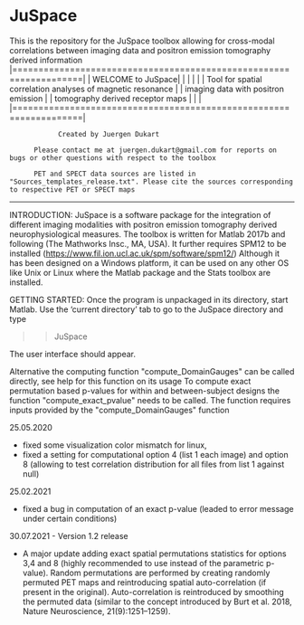 # JuSpace
This is the repository for the JuSpace toolbox allowing for cross-modal correlations between imaging data and positron emission tomography derived information
|===================================================================|
|                        WELCOME to JuSpace|
|                                                                   |
|                                                                   |
|    Tool for spatial correlation analyses of magnetic resonance    |
|    		imaging data with positron emission                 |
|                 tomography derived receptor maps                  |
|                                                                   |
|===================================================================|
 
       			Created by Juergen Dukart
          
          Please contact me at juergen.dukart@gmail.com for reports on bugs or other questions with respect to the toolbox
 
          PET and SPECT data sources are listed in "Sources_templates_release.txt". Please cite the sources corresponding to respective PET or SPECT maps

 
--------------------------------------------------------------------
 
INTRODUCTION:
JuSpace is a software package for the integration of different imaging modalities with positron emission tomography derived neurophysiological measures.
The toolbox is written for Matlab 2017b and following (The Mathworks Insc., MA, USA). It further requires SPM12 to be installed (https://www.fil.ion.ucl.ac.uk/spm/software/spm12/)
Although it has been designed on a Windows platform, it can be used on any other OS like Unix or Linux where the Matlab package and the Stats toolbox are installed.

GETTING STARTED:
Once the program is unpackaged in its directory, start Matlab. Use the ‘current directory’ tab to go to the JuSpace directory and type
>>JuSpace

The user interface should appear.

Alternative the computing function "compute_DomainGauges" can be called directly, see help for this function on its usage
To compute exact permutation based p-values for within and between-subject designs the function "compute_exact_pvalue" needs to be called. The function requires inputs provided by the "compute_DomainGauges" function

25.05.2020 
- fixed some visualization color mismatch for linux, 
- fixed a setting for computational option 4 (list 1 each image) and option 8 (allowing to test correlation distribution for all files from list 1 against null)

25.02.2021
- fixed a bug in computation of an exact p-value (leaded to error message under certain conditions)

30.07.2021 - Version 1.2 release
- A major update adding exact spatial permutations statistics for options 3,4 and 8 (highly recommended to use instead of the parametric p-value). Random permutations are performed by creating randomly permuted PET maps and reintroducing spatial auto-correlation (if present in the original). Auto-correlation is reintroduced by smoothing the permuted data (similar to the concept introduced by Burt et al. 2018, Nature Neuroscience, 21(9):1251–1259).
